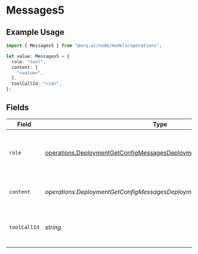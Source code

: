 # Messages5

## Example Usage

```typescript
import { Messages5 } from "@orq-ai/node/models/operations";

let value: Messages5 = {
  role: "tool",
  content: [
    "<value>",
  ],
  toolCallId: "<id>",
};
```

## Fields

| Field                                                                                                                                                              | Type                                                                                                                                                               | Required                                                                                                                                                           | Description                                                                                                                                                        |
| ------------------------------------------------------------------------------------------------------------------------------------------------------------------ | ------------------------------------------------------------------------------------------------------------------------------------------------------------------ | ------------------------------------------------------------------------------------------------------------------------------------------------------------------ | ------------------------------------------------------------------------------------------------------------------------------------------------------------------ |
| `role`                                                                                                                                                             | [operations.DeploymentGetConfigMessagesDeploymentsRequestRequestBodyRole](../../models/operations/deploymentgetconfigmessagesdeploymentsrequestrequestbodyrole.md) | :heavy_check_mark:                                                                                                                                                 | The role of the messages author, in this case tool.                                                                                                                |
| `content`                                                                                                                                                          | *operations.DeploymentGetConfigMessagesDeploymentsContent*                                                                                                         | :heavy_check_mark:                                                                                                                                                 | The contents of the tool message.                                                                                                                                  |
| `toolCallId`                                                                                                                                                       | *string*                                                                                                                                                           | :heavy_check_mark:                                                                                                                                                 | Tool call that this message is responding to.                                                                                                                      |